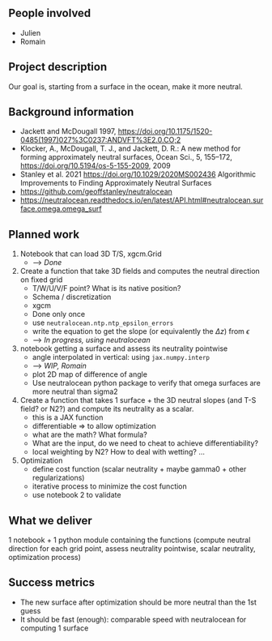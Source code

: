 ## People involved

* Julien
* Romain

## Project description 

Our goal is, starting from a surface in the ocean, make it more neutral.


## Background information

* Jackett and McDougall 1997, https://doi.org/10.1175/1520-0485(1997)027%3C0237:ANDVFT%3E2.0.CO;2
* Klocker, A., McDougall, T. J., and Jackett, D. R.: A new method for forming approximately neutral surfaces, Ocean Sci., 5, 155–172, https://doi.org/10.5194/os-5-155-2009, 2009
* Stanley et al. 2021 https://doi.org/10.1029/2020MS002436 
  Algorithmic Improvements to Finding Approximately Neutral Surfaces
* https://github.com/geoffstanley/neutralocean
* https://neutralocean.readthedocs.io/en/latest/API.html#neutralocean.surface.omega.omega_surf

## Planned work


1. Notebook that can load 3D T/S, xgcm.Grid
   * --> *Done*
1. Create a function that take 3D fields and computes the neutral direction on fixed grid
   * T/W/U/V/F point? What is its native position?
   * Schema / discretization
   * xgcm
   * Done only once
   * use `neutralocean.ntp.ntp_epsilon_errors`
   * write the equation to get the slope (or equivalently the $\Delta z$) from $\epsilon$
   * --> *In progress, using neutralocean*
2. notebook getting a surface and assess its neutrality pointwise
   * angle interpolated in vertical: using `jax.numpy.interp`
   * --> *WIP, Romain*
   * plot 2D map of difference of angle
   * Use neutralocean python package to verify that omega surfaces are more neutral than sigma2
3. Create a function that takes 1 surface + the 3D neutral slopes (and T-S field? or N2?) and compute its neutrality as a scalar.
   * this is a JAX function
   * differentiable => to allow optimization
   * what are the math? What formula?
   * What are the input, do we need to cheat to achieve differentiability?
   * local weighting by N2? How to deal with wetting? ...
4. Optimization
   * define cost function (scalar neutrality + maybe gamma0 + other regularizations)
   * iterative process to minimize the cost function
   * use notebook 2 to validate

## What we deliver

1 notebook + 1 python module containing the functions
(compute neutral direction for each grid point, assess neutrality pointwise, scalar neutrality, optimization process)

## Success metrics


* The new surface after optimization should be more neutral than the 1st guess
* It should be fast (enough): comparable speed with neutralocean for computing 1 surface
